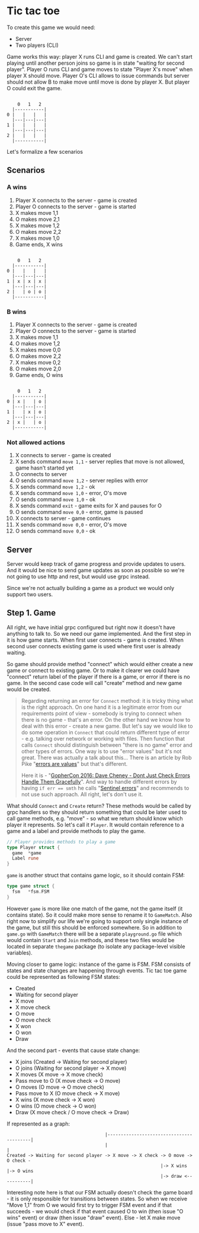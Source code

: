# Tic tac toe

To create this game we would need:

* Server
* Two players (CLI)

Game works this way: player X runs CLI and game is created. We can't start playing until another person joins so game is in state "waiting for second player".
Player O runs CLI and game moves to state "Player X's move" when player X should move. Player O's CLI allows to issue commands but server should not allow B to make move until move is done by player X. But player O could exit the game.

```console

    0   1   2
  |-----------|
0 |   |   |   |
  |---|---|---|
1 |   |   |   |
  |---|---|---|
2 |   |   |   |
  |-----------|
```

Let's formalize a few scenarios

## Scenarios

### A wins

1. Player X connects to the server - game is created
1. Player O connects to the server - game is started
1. X makes move 1,1
1. O makes move 2,1
1. X makes move 1,2
1. O makes move 2,2
1. X makes move 1,0
1. Game ends, X wins

```console

    0   1   2
  |-----------|
0 |   |   |   |
  |---|---|---|
1 | x | x | x |
  |---|---|---|
2 |   | o | o |
  |-----------|
```

### B wins

1. Player X connects to the server - game is created
1. Player O connects to the server - game is started
1. X makes move 1,1
1. O makes move 1,2
1. X makes move 0,0
1. O makes move 2,2
1. X makes move 0,2
1. O makes move 2,0
1. Game ends, O wins

```console

    0   1   2
  |-----------|
0 | x |   | o |
  |---|---|---|
1 |   | x | o |
  |---|---|---|
2 | x |   | o |
  |-----------|
```

### Not allowed actions

1. X connects to server - game is created
1. X sends command `move 1,1` - server replies that move is not allowed, game hasn't started yet
1. O connects to server
1. O sends command `move 1,2` - server replies with error
1. X sends command `move 1,2` - ok
1. X sends command `move 1,0` - error, O's move
1. O sends command `move 1,0` - ok
1. X sends command `exit` - game exits for X and pauses for O
1. O sends command `move 0,0` - error, game is paused
1. X connects to server - game continues
1. X sends command `move 0,0` - error, O's move
1. O sends command `move 0,0` - ok

## Server

Server would keep track of game progress and provide updates to users. And it would be nice to send game updates as soon as possible so we're not going to use http and rest, but would use grpc instead.

Since we're not actually building a game as a product we would only support two users.

## Step 1. Game

All right, we have initial grpc configured but right now it doesn't have anything to talk to. So we need our game implemented. And the first step in it is how game starts. When first user connects - game is created. When second user connects existing game is used where first user is already waiting.

So game should provide method "connect" which would either create a new game or connect to existing game. Or to make it clearer we could have "connect" return label of the player if there is a game, or error if there is no game. In the second case code will call "create" method and new game would be created.

> Regarding returning an error for `Connect` method: it is tricky thing what is the right approach. On one hand it is a legitimate error from our requirements point of view - somebody is trying to connect when there is no game - that's an error. On the other hand we know how to deal with this error - create a new game. But let's say we would like to do some operation in `Connect` that could return different type of error - e.g. talking over network or working with files. Then function that calls `Connect` should distinguish between "there is no game" error and other types of errors. One way is to use "error values" but it's not great. There was actually a talk about this... There is an article by Rob Pike "[errors are values](https://blog.golang.org/errors-are-values)" but that's different.
>
> Here it is - "[GopherCon 2016: Dave Cheney - Dont Just Check Errors Handle Them Gracefully](https://youtu.be/lsBF58Q-DnY)". And way to handle different errors by having `if err == smth` he calls "[Sentinel errors](https://youtu.be/lsBF58Q-DnY?t=250)" and recommends to not use such approach. All right, let's don't use it.

What should `Connect` and `Create` return? These methods would be called by grpc handlers so they should return something that could be later used to call game methods, e.g. "move" - so what we return should know which player it represents. So let's call it `Player`. It would contain reference to a game and a label and provide methods to play the game.

```Go
// Player provides methods to play a game
type Player struct {
  game  *game
  Label rune
}
```

`game` is another struct that contains game logic, so it should contain FSM:

```Go
type game struct {
  fsm   *fsm.FSM
}
```

However `game` is more like one match of the game, not the game itself (it contains state). So it could make more sense to rename it to `GameMatch`. Also right now to simplify our life we're going to support only single instance of the game, but still this should be enforced somewhere. So in addition to `game.go` with `GameMatch` there will be a separate `playground.go` file which would contain `Start` and `Join` methods, and these two files would be located in separate `thegame` package (to isolate any package-level visible variables).

Moving closer to game logic: instance of the game is FSM. FSM consists of states and state changes are happening through events. Tic tac toe game could be represented as following FSM states:

* Created
* Waiting for second player
* X move
* X move check
* O move
* O move check
* X won
* O won
* Draw

And the second part - events that cause state change:

* X joins (Created -> Waiting for second player)
* O joins (Waiting for second player -> X move)
* X moves (X move -> X move check)
* Pass move to O (X move check -> O move)
* O moves (O move -> O move check)
* Pass move to X (O move check -> X move)
* X wins (X move check -> X won)
* O wins (O move check -> O won)
* Draw (X move check / O move check -> Draw)

If represented as a graph:

```text
                                     |-----------------------------------------|
                                     |                                         |
Created -> Waiting for second player -> X move -> X check -> O move -> O check -
                                                          |-> X wins           |-> O wins
                                                          |-> draw <-----------|
```

Interesting note here is that our FSM actually doesn't check the game board - it is only responsible for transitions between states. So when we receive "Move 1,1" from O we would first try to trigger FSM event and if that succeeds - we would check if that event caused O to win (then issue "O wins" event) or draw (then issue "draw" event). Else - let X make move (issue "pass move to X" event).
